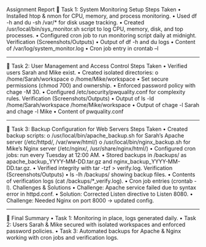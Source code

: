 Assignment Report
🔹 Task 1: System Monitoring Setup
Steps Taken
•	Installed htop & nmon for CPU, memory, and process monitoring.
•	Used df -h and du -sh /var/* for disk usage tracking.
•	Created /usr/local/bin/sys_monitor.sh script to log CPU, memory, disk, and top processes.
•	Configured cron job to run monitoring script daily at midnight.
Verification (Screenshots/Outputs)
•	Output of df -h and du logs
•	Content of /var/log/system_monitor.log
•	Cron job entry in crontab –l
 

 

________________________________________
🔹 Task 2: User Management and Access Control
Steps Taken
•	Verified users Sarah and Mike exist.
•	Created isolated directories:
o	/home/Sarah/workspace
o	/home/Mike/workspace
•	Set secure permissions (chmod 700) and ownership.
•	Enforced password policy with chage -M 30.
•	Configured /etc/security/pwquality.conf for complexity rules.
Verification (Screenshots/Outputs)
•	Output of ls -ld /home/Sarah/workspace /home/Mike/workspace
•	Output of chage -l Sarah and chage -l Mike
•	Content of pwquality.conf
 
________________________________________

🔹 Task 3: Backup Configuration for Web Servers
Steps Taken
•	Created backup scripts:
o	/usr/local/bin/apache_backup.sh for Sarah’s Apache server (/etc/httpd/, /var/www/html/)
o	/usr/local/bin/nginx_backup.sh for Mike’s Nginx server (/etc/nginx/, /usr/share/nginx/html/)
•	Configured cron jobs: run every Tuesday at 12:00 AM.
•	Stored backups in /backups/ as apache_backup_YYYY-MM-DD.tar.gz and nginx_backup_YYYY-MM-DD.tar.gz.
•	Verified integrity with tar -tzf > verify.log.
Verification (Screenshots/Outputs)
•	ls -lh /backups/ showing backup files.
•	Contents of verification logs (cat /backups/*_verify.log).
•	Cron job entries (crontab -l).
Challenges & Solutions
•	Challenge: Apache service failed due to syntax error in httpd.conf.
•	Solution: Corrected Listen directive to Listen 8080.
•	Challenge: Needed Nginx on port 8000 → updated config.
 

 
 

________________________________________
🔹 Final Summary
•	Task 1: Monitoring in place, logs generated daily.
•	Task 2: Users Sarah & Mike secured with isolated workspaces and enforced password policies.
•	Task 3: Automated backups for Apache & Nginx working with cron jobs and verification logs.

